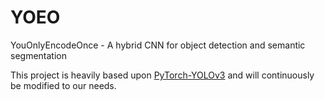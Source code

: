 # YOEO
YouOnlyEncodeOnce - A hybrid CNN for object detection and semantic segmentation


This project is heavily based upon [PyTorch-YOLOv3](https://github.com/eriklindernoren/PyTorch-YOLOv3) and will continuously be modified to our needs.
